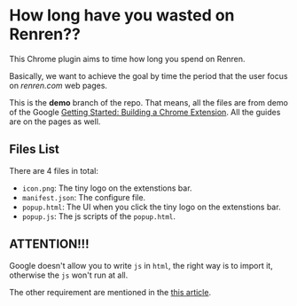 # How long have you wasted on Renren??

This Chrome plugin aims to time how long you spend on Renren.

Basically, we want to achieve the goal by time the period that the user focus on *renren.com* web pages.

This is the **demo** branch of the repo. That means, all the files are from demo of the Google [Getting Started: Building a Chrome Extension](http://developer.chrome.com/extensions/getstarted.html). All the guides are on the pages as well.

## Files List
There are 4 files in total:
* `icon.png`: The tiny logo on the extenstions bar.
* `manifest.json`: The configure file.
* `popup.html`: The UI when you click the tiny logo on the extenstions bar.
* `popup.js`: The js scripts of the `popup.html`.

## ATTENTION!!!
Google doesn't allow you to write `js` in `html`, the right way is to import it, otherwise the `js` won't run at all.

The other requirement are mentioned in the [this article](http://ephrain.pixnet.net/blog/post/46329708-%5Bchrome-extension%5D-%E8%A2%AB-chrome-extension-manifest-v2-%E6%90%9E%E7%BF%BB).
